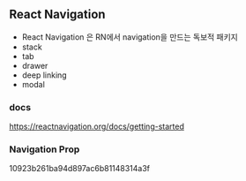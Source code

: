 ## React Navigation

- React Navigation 은 RN에서 navigation을 만드는 독보적 패키지
- stack
- tab
- drawer
- deep linking
- modal

### docs

https://reactnavigation.org/docs/getting-started

### Navigation Prop

10923b261ba94d897ac6b81148314a3f
